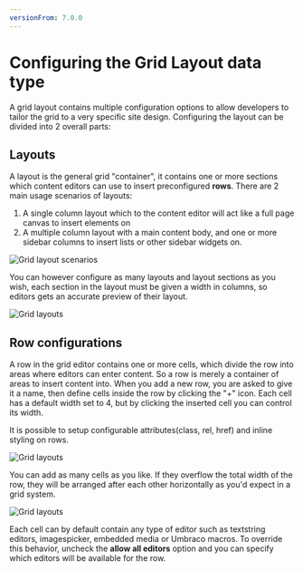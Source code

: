 ```yaml
---
versionFrom: 7.0.0
---
```


# Configuring the Grid Layout data type
A grid layout contains multiple configuration options to allow developers to tailor the grid to a very specific site design.
Configuring the layout can be divided into 2 overall parts:

## Layouts
A layout is the general grid "container", it contains one or more sections which content editors can use to insert preconfigured **rows**. There are 2 main usage scenarios of layouts:

1. A single column layout which to the content editor will act like a full page canvas to insert elements on
2. A multiple column layout with a main content body, and one or more sidebar columns to insert lists or other sidebar widgets on.

![Grid layout scenarios](images/Grid-layout-scenarios.jpg)

You can however configure as many layouts and layout sections as you wish, each section in the layout must be given a width in columns, so editors gets an accurate preview of their layout.

![Grid layouts](images/layouts.png)

## Row configurations
A row in the grid editor contains one or more cells, which divide the row into areas where editors can enter content. So a row is merely a container of areas to insert content into. When you add a new row, you are asked to give it a name, then define cells inside the row by clicking the "+" icon. Each cell has a default width set to 4, but by clicking the inserted cell you can control its width.

It is possible to setup configurable attributes(class, rel, href) and inline styling on rows.

![Grid layouts](images/rows.png)

You can add as many cells as you like. If they overflow the total width of the row, they will be arranged after each other horizontally as you'd expect in a grid system.

![Grid layouts](images/Grid-config.png)

Each cell can by default contain any type of editor such as textstring editors, imagespicker, embedded media or Umbraco macros. To override this behavior, uncheck the **allow all editors** option and you can specify which editors will be available for the row.
